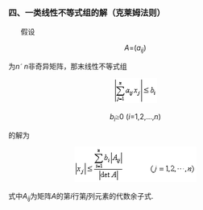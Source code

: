 <div class=Section1>
<h3><span lang=ZH-CN style='font-family:宋体_GB2312'>四、一类线性不等式组的解（克莱姆法则） </span></h3>
<p><span lang=EN-US style='font-family:宋体_GB2312'>&nbsp;&nbsp;&nbsp;&nbsp;&nbsp;&nbsp; </span><span
lang=ZH-CN style='font-family:宋体_GB2312'>假设</span></p>
<p align=center style='text-align:center'><i><span lang=EN-US>A</span></i><span
lang=EN-US>=(<i>a<sub>ij</sub></i>)</span></p>
<p><span lang=ZH-CN style='font-family:宋体_GB2312'>为</span><i><span lang=EN-US>n</span></i><i><span
lang=EN-US style='font-family:Symbol'>&acute;</span><span lang=EN-US> n</span></i><span
lang=ZH-CN style='font-family:宋体_GB2312'>非奇异矩阵，那末线性不等式组</span></p>
<p align=center style='text-align:center'><span lang=EN-US style='font-family:
宋体_GB2312'><img width=86 height=50 src="res/17e9d95da129bdd93c34fb6cc6aaaa52_5434_files/Image2047.gif"></span></p>
<p align=center style='text-align:center'><i><span lang=EN-US>b<sub>i</sub></span></i><span
lang=ZH-CN style='font-family:宋体_GB2312'>≥</span><span lang=EN-US>0 (<i>i</i>=1,2,...,<i>n</i>)</span></p>
<p><span lang=ZH-CN style='font-family:宋体_GB2312'>的解为</span></p>
<p align=center style='text-align:center'><span lang=EN-US style='font-family:
宋体_GB2312'><img width=242 height=69 src="res/17e9d95da129bdd93c34fb6cc6aaaa52_5434_files/Image2048.gif"></span></p>
<p><span lang=ZH-CN style='font-family:宋体_GB2312'>式中</span><i><span lang=EN-US>A<sub>ij</sub></span></i><span
lang=ZH-CN style='font-family:宋体_GB2312'>为矩阵</span><i><span lang=EN-US>A</span></i><span
lang=ZH-CN style='font-family:宋体_GB2312'>的第</span><i><span lang=EN-US>i</span></i><span
lang=ZH-CN style='font-family:宋体_GB2312'>行第</span><i><span lang=EN-US>j</span></i><span
lang=ZH-CN style='font-family:宋体_GB2312'>列元素的代数余子式</span><span lang=EN-US>.</span></p>
</div>